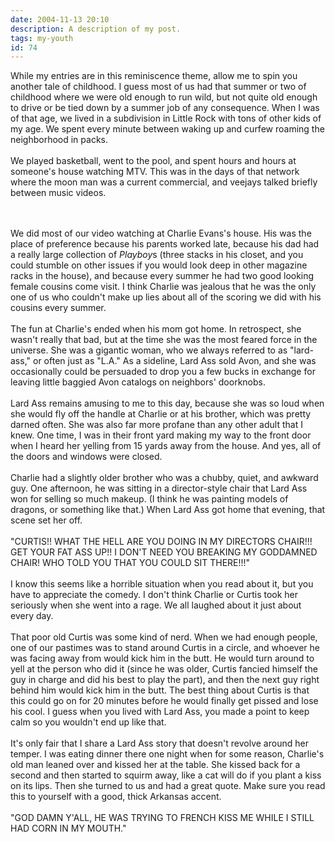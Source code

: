 ```yaml
---
date: 2004-11-13 20:10
description: A description of my post.
tags: my-youth
id: 74
---
```

While my entries are in this reminiscence theme, allow me to spin you another tale of childhood.  I guess most of us had that summer or two of childhood where we were old enough to run wild, but not quite old enough to drive or be tied down by a summer job of any consequence.  When I was of that age, we lived in a subdivision in Little Rock with tons of other kids of my age.  We spent every minute between waking up and curfew roaming the neighborhood in packs.  <br />
<br />
We played basketball, went to the pool, and spent hours and hours at someone's house watching MTV.  This was in the days of that network where the moon man was a current commercial, and veejays talked briefly between music videos.<br />

<!--more--><br /><br />We did most of our video watching at Charlie Evans's house.  His was the place of preference because his parents worked late, because his dad had a really large collection of <i>Playboy</i>s (three stacks in his closet, and you could stumble on other issues if you would look deep in other magazine racks in the house), and because every summer he had two good looking female cousins come visit.  I think Charlie was jealous that he was the only one of us who couldn't make up lies about all of the scoring we did with his cousins every summer.<br />
<br />
The fun at Charlie's ended when his mom got home.  In retrospect, she wasn't really that bad, but at the time she was the most feared force in the universe.  She was a gigantic woman, who we always referred to as "lard-ass," or often just as "L.A."  As a sideline, Lard Ass sold Avon, and she was occasionally could be persuaded to drop you a few bucks in exchange for leaving little baggied Avon catalogs on neighbors' doorknobs.<br />
<br />
Lard Ass remains amusing to me to this day, because she was so loud when she would fly off the handle at Charlie or at his brother, which was pretty darned often.  She was also far more profane than any other adult that I knew.  One time, I was in their front yard making my way to the front door when I heard her yelling from 15 yards away from the house.  And yes, all of the doors and windows were closed.<br />
<br />
Charlie had a slightly older brother who was a chubby, quiet, and awkward guy.  One afternoon, he was sitting in a director-style chair that Lard Ass won for selling so much makeup.  (I think he was painting models of dragons, or something like that.)  When Lard Ass got home that evening, that scene set her off.<br />
<br />
"CURTIS!! WHAT THE HELL ARE YOU DOING IN MY DIRECTORS CHAIR!!!  GET YOUR FAT ASS UP!! I DON'T NEED YOU BREAKING MY GODDAMNED CHAIR!  WHO TOLD YOU THAT YOU COULD SIT THERE!!!"<br />
<br />
I know this seems like a horrible situation when you read about it, but you have to appreciate the comedy.  I don't think Charlie or Curtis took her seriously when she went into a rage.  We all laughed about it just about every day.<br />
<br />
That poor old Curtis was some kind of nerd.  When we had enough people, one of our pastimes was to stand around Curtis in a circle, and whoever he was facing away from would kick him in the butt.  He would turn around to yell at the person who did it (since he was older, Curtis fancied himself the guy in charge and did his best to play the part), and then the next guy right behind him would kick him in the butt.  The best thing about Curtis is that this could go on for 20 minutes before he would finally get pissed and lose his cool.  I guess when you lived with Lard Ass, you made a point to keep calm so you wouldn't end up like that.<br />
<br />
It's only fair that I share a Lard Ass story that doesn't revolve around her temper.  I was eating dinner there one night when for some reason, Charlie's old man leaned over and kissed her at the table.  She kissed back for a second and then started to squirm away, like a cat will do if you plant a kiss on its lips.  Then she turned to us and had a great quote.  Make sure you read this to yourself with a good, thick Arkansas accent.<br />
<br />
"GOD DAMN Y'ALL, HE WAS TRYING TO FRENCH KISS ME WHILE I STILL HAD CORN IN MY MOUTH."<br />
<br />


